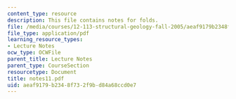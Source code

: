 ```yaml
---
content_type: resource
description: This file contains notes for folds.
file: /media/courses/12-113-structural-geology-fall-2005/aeaf9179b2348f732f9bd84a68ccd0e7_notes11.pdf
file_type: application/pdf
learning_resource_types:
- Lecture Notes
ocw_type: OCWFile
parent_title: Lecture Notes
parent_type: CourseSection
resourcetype: Document
title: notes11.pdf
uid: aeaf9179-b234-8f73-2f9b-d84a68ccd0e7
---
```

